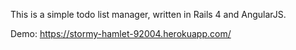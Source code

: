 This is a simple todo list manager, written in Rails 4 and AngularJS.

Demo: https://stormy-hamlet-92004.herokuapp.com/
